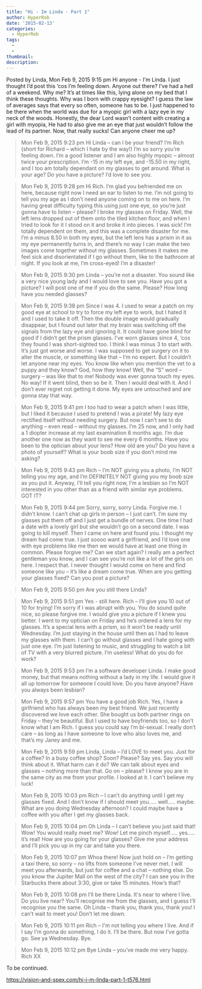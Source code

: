 ```yaml
---
title: "Hi - Im Linda - Part 1"
author: HyperRob
date: '2015-02-13'
categories:
  - HyperRob
tags:
  - 
  - 
thumbnail: 
description: 
---
```


Posted by Linda, Mon Feb 9, 2015 9:15 pm
Hi anyone - I'm Linda. I just thought I’d post this ‘cos I’m feeling down. Anyone out there?
I’ve had a hell of a weekend. Why me? It’s at times like this, lying alone on my bed that I think these thoughts. Why was I born with crappy eyesight? I guess the law of averages says that every so often, someone has to be. I just happened to be there when the world was due for a myopic girl with a lazy eye in my neck of the woods. Honestly, the dear Lord wasn’t content with creating a girl with myopia, He had to also give me an eye that just wouldn’t follow the lead of its partner. Now, that really sucks! Can anyone cheer me up?

> Mon Feb 9, 2015 9:23 pm
Hi Linda – can I be your friend? I’m Rich (short for Richard – which I hate by the way!) I’m so sorry you’re feeling down. I’m a good listener and I am also highly myopic – almost twice your prescription. I’m -15 in my left eye, and -15.50 in my right, and I too am totally dependant on my glasses to get around. What is your age? Do you have a picture? I’d love to see you.

> Mon Feb 9, 2015 9:28 pm
Hi Rich. I’m glad you befriended me on here, because right now I need an ear to listen to me. I’m not going to tell you my age as I don’t need anyone coming on to me on here. I’m having great difficulty typing this using just one eye, so you’re just gonna have to listen – please? I broke my glasses on Friday. Well, the left lens dropped out of them onto the tiled kitchen floor, and when I tried to look for it I stood on it and broke it into pieces. I was sick! I’m totally dependent on them, and this was a complete disaster for me. I’m a minus 8.50 in both my eyes, but the left lens has a prism in it as my eye permanently turns in, and there’s no way I can make the two images come together without my glasses. Sometimes it makes me feel sick and disorientated if I go without them, like to the bathroom at night. If you look at me, I’m cross-eyed! I’m a disaster!

> Mon Feb 9, 2015 9:30 pm
Linda – you’re not a disaster. You sound like a very nice young lady and I would love to see you. Have you got a picture? I will post one of me if you do the same. Please? How long have you needed glasses?

> Mon Feb 9, 2015 9:38 pm
Since I was 4. I used to wear a patch on my good eye at school to try to force my left eye to work, but I hated it and I used to take it off. Then the double image would gradually disappear, but I found out later that my brain was switching off the signals from the lazy eye and ignoring it. It could have gone blind for good if I didn’t get the prism glasses. I’ve worn glasses since 4, ‘cos they found I was short-sighted too. I think I was minus 3 to start with. It’s just got worse and worse. I was supposed to get surgery on it to alter the muscle, or something like that – I’m no expert. But I couldn’t let anyone near my eyes. You know like when you mention the vet to a puppy and they know? God, how they know! Well, the “S” word – surgery – was like that to me! Nobody was ever gonna touch my eyes. No way! If it went blind, then so be it. Then I would deal with it. And I don’t ever regret not getting it done. My eyes are untouched and are gonna stay that way.

> Mon Feb 9, 2015 9:41 pm
I too had to wear a patch when I was little, but I liked it because I used to pretend I was a pirate! My lazy eye rectified itself without needing surgery. But now I can’t see to do anything – even read – without my glasses. I’m 25 now, and I only had a 1 diopter increase at my last examination 6 months ago. I’m due another one now as they want to see me every 6 months. Have you been to the optician about your lens? How old are you? Do you have a photo of yourself? What is your boob size if you don’t mind me asking?

> Mon Feb 9, 2015 9:43 pm
Rich – I’m NOT giving you a photo, I’m NOT telling you my age, and I’m DEFINITELY NOT giving you my boob size as you put it. Anyway, I’ll tell you right now, I’m a lesbian so I’m NOT interested in you other than as a friend with similar eye problems. GOT IT?

> Mon Feb 9, 2015 9:44 pm
Sorry, sorry, sorry Linda. Forgive me. I didn’t know. I can’t chat up girls in person – I just can’t. I’m sure my glasses put them off and I just get a bundle of nerves. One time I had a date with a lovely girl but she wouldn’t go on a second date. I was going to kill myself. Then I came on here and found you. I thought my dream had come true. I just soooo want a girlfriend, and I’d love one with eye problems like me then we would have at least one thing in common. Please forgive me? Can we start again? I really am a perfect gentleman you know, and I can see you’re not like a lot of the girls on here. I respect that. I never thought I would come on here and find someone like you – it’s like a dream come true. When are you getting your glasses fixed? Can you post a picture?

> Mon Feb 9, 2015 9:50 pm
Are you still there Linda?

> Mon Feb 9, 2015 9:51 pm
Yes - still here. Rich – I’ll give you 10 out of 10 for trying! I’m sorry if I was abrupt with you. You do sound quite nice, so please forgive me. I would give you a picture if I knew you better. I went to my optician on Friday and he’s ordered a lens for my glasses. It’s a special lens with a prism, so it won’t be ready until Wednesday. I’m just staying in the house until then as I had to leave my glasses with them. I can’t go without glasses and I hate going with just one eye. I’m just listening to music, and struggling to watch a bit of TV with a very blurred picture. I’m useless! What do you do for work?

> Mon Feb 9, 2015 9:53 pm
I’m a software developer Linda. I make good money, but that means nothing without a lady in my life. I would give it all up tomorrow for someone I could love. Do you have anyone? Have you always been lesbian?

> Mon Feb 9, 2015 9:57 pm
You have a good job Rich. Yes, I have a girlfriend who has always been my best friend. We just recently discovered we love each other. She bought us both partner rings on Friday – they’re beautiful. But I used to have boyfriends too, so I don’t know what I am Rich. I guess you could say I’m bi-sexual. I really don’t care – as long as I have someone to love who also loves me, and that’s my Janey and me.

> Mon Feb 9, 2015 9:59 pm
Linda, Linda – I’d LOVE to meet you. Just for a coffee? In a busy coffee shop? Soon? Please? Say yes. Say you will think about it. What harm can it do? We can talk about eyes and glasses – nothing more than that. Go on – please? I know you are in the same city as me from your profile. I looked at it. I can't believe my luck!

> Mon Feb 9, 2015 10:03 pm
Rich – I can’t do anything until I get my glasses fixed. And I don’t know if I should meet you….. well….. maybe. What are you doing Wednesday afternoon? I could maybe have a coffee with you after I get my glasses back.

> Mon Feb 9, 2015 10:04 pm
Oh Linda – I can’t believe you just said that! Wow! You would really meet me? Wow! Let me pinch myself….. yes….. it’s real! How are you going for your glasses? Give me your address and I’ll pick you up in my car and take you there.

> Mon Feb 9, 2015 10:07 pm
Whoa there! Now just hold on – I’m getting a taxi there, so sorry – no lifts from someone I’ve never met. I will meet you afterwards, but just for coffee and a chat – nothing else. Do you know the Jupiter Mall on the west of the city? I can see you in the Starbucks there about 3:30, give or take 15 minutes. How’s that?

> Mon Feb 9, 2015 10:08 pm
I’ll be there Linda. It's near to where I live. Do you live near? You’ll recognise me from the glasses, and I guess I’ll recognise you the same. Oh Linda – thank you, thank you, thank you! I can’t wait to meet you! Don’t let me down.

> Mon Feb 9, 2015 10:11 pm
Rich – I'm not telling you where I live. And if I say I’m gonna do something, I do it. I’ll be there. But now I’ve gotta go. See ya Wednesday. Bye.

> Mon Feb 9, 2015 10:12 pm
Bye Linda – you’ve made me very happy.
Rich XX


To be continued.

https://vision-and-spex.com/hi-i-m-linda-part-1-t576.html
